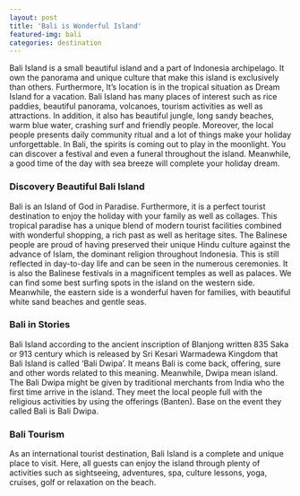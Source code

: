 ```yaml
---
layout: post
title: 'Bali is Wonderful Island'
featured-img: bali
categories: destination
---
```


<p>Bali Island is a small beautiful island and a part of Indonesia archipelago. It own the panorama and unique culture that make this island is exclusively than others. Furthermore, It’s location is in the tropical situation as Dream Island for a vacation. Bali Island has many places of interest such as rice paddies, beautiful panorama, volcanoes, tourism activities as well as attractions. In addition, it also has beautiful jungle, long sandy beaches, warm blue water, crashing surf and friendly people. Moreover, the local people presents daily community ritual and a lot of things make your holiday unforgettable. In Bali, the spirits is coming out to play in the moonlight. You can discover a festival and even a funeral throughout the island. Meanwhile, a good time of the day with sea breeze will complete your holiday dream.</p>

<p><h3>Discovery Beautiful Bali Island</h3>
Bali is an Island of God in Paradise. Furthermore, it is a perfect tourist destination to enjoy the holiday with your family as well as collages. This tropical paradise has a unique blend of modern tourist facilities combined with wonderful shopping, a rich past as well as heritage sites. The Balinese people are proud of having preserved their unique Hindu culture against the advance of Islam, the dominant religion throughout Indonesia. This is still reflected in day-to-day life and can be seen in the numerous ceremonies. It is also the Balinese festivals in a magnificent temples as well as palaces. We can find some best surfing spots in the island on the western side. Meanwhile, the eastern side is a wonderful haven for families, with beautiful white sand beaches and gentle seas.</p>
<p><h3>Bali in Stories</h3>
Bali Island according to the ancient inscription of Blanjong written 835 Saka or 913 century which is released by Sri Kesari Warmadewa Kingdom that Bali Island is called ‘Bali Dwipa’. It means Bali is come back, offering, sure and other words related to this meaning. Meanwhile, Dwipa mean island. The Bali Dwipa might be given by traditional merchants from India who the first time arrive in the island. They meet the local people full with the religious activities by using the offerings (Banten). Base on the event they called Bali is Bali Dwipa.</p>
<p><h3>Bali Tourism</h3>
As an international tourist destination, Bali Island is a complete and unique place to visit. Here, all guests can enjoy the island through plenty of activities such as sightseeing, adventures, spa, culture lessons, yoga, cruises, golf or relaxation on the beach.</p>
